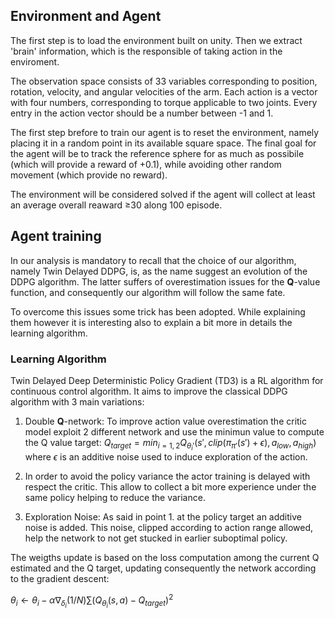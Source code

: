 ## Environment and Agent

The first step is to load the environment built on unity. Then we extract 'brain' information, which is the responsible of taking action in the enviroment.

The observation space consists of 33 variables corresponding to position, rotation, velocity, and angular velocities of the arm. Each action is a vector with four numbers, corresponding to torque applicable to two joints. Every entry in the action vector should be a number between -1 and 1.

The first step brefore to train our agent is to reset the environment, namely placing it in a random point in its available square space. The final goal for the agent will be to track the reference sphere for as much as possibile (which will provide a reward of +0.1), while avoiding other random movement (which provide no reward).

The environment will be considered solved if the agent will collect at least an average overall reaward &ge;30 along 100 episode.

## Agent training
In our analysis is mandatory to recall that the choice of our algorithm, namely Twin Delayed DDPG, is, as the name suggest an evolution of the DDPG algorithm. The latter suffers of overestimation issues for the **Q**-value function, and consequently our algorithm will follow the same fate.

To overcome this issues some trick has been adopted.
While explaining them however it is interesting also to explain a bit more in details the learning algorithm.

### Learning Algorithm
Twin Delayed Deep Deterministic Policy Gradient (TD3) is a RL algorithm for continuous control algorithm. It aims to improve the classical DDPG algorithm with 3 main variations:

1. Double **Q**-network: To improve action value overestimation the critic model exploit 2 different network and use the minimun value to compute the Q value target: $Q_{target} = min_{i=1,2}Q_{\theta_i'}(s', clip(\pi_{\pi'}(s')+\epsilon), a_{low}, a_{high})$ where $\epsilon$ is an additive noise used to induce exploration of the action.

2. In order to avoid the policy variance the actor training is delayed with respect the critic. This allow to collect a bit more experience under the same policy helping to reduce the variance.

3. Exploration Noise: As said in point $1.$ at the policy target an additive noise is added. This noise, clipped according to action range allowed, help the network to not get stucked in earlier suboptimal policy.

The weigths update is based on the loss computation among the current Q estimated and the Q target, updating consequently the network according to the gradient descent:

$\theta_i \leftarrow \theta_i - \alpha \nabla_{\delta_i}(1/N)\sum(Q_{\theta_i}(s, a)-Q_{target})^2$ 